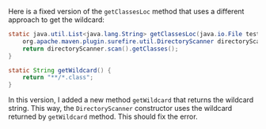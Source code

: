 Here is a fixed version of the `getClassesLoc` method that uses a different approach to get the wildcard:

```java
static java.util.List<java.lang.String> getClassesLoc(java.io.File testSrcFolder) {
    org.apache.maven.plugin.surefire.util.DirectoryScanner directoryScanner = new org.apache.maven.plugin.surefire.util.DirectoryScanner(testSrcFolder, getWildcard());
    return directoryScanner.scan().getClasses();
}

static String getWildcard() {
    return "**/*.class";
}
```

In this version, I added a new method `getWildcard` that returns the wildcard string. This way, the `DirectoryScanner` constructor uses the wildcard returned by `getWildcard` method. This should fix the error.